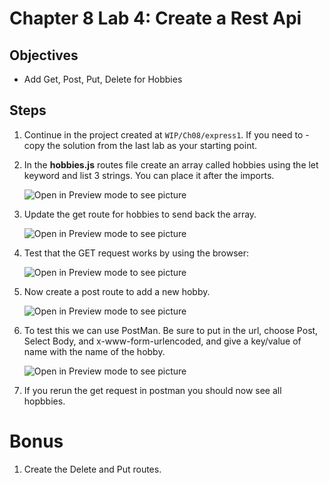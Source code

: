 # Chapter 8 Lab 4: Create a Rest Api

## Objectives

* Add Get, Post, Put, Delete for Hobbies
  
## Steps



1. Continue in the project created at `WIP/Ch08/express1`. If you need to - copy the solution from the last lab as your starting point.

2. In the **hobbies.js** routes file create an array called hobbies using the let keyword and list 3 strings. You can place it after the imports.

    ![Open in Preview mode to see picture](../../screenshots/8-4-let-hobbies-array.png)

3. Update the get route for hobbies to send back the array.

    ![Open in Preview mode to see picture](../../screenshots/8-4-get-route.png)

1. Test that the GET request works by using the browser:

    ![Open in Preview mode to see picture](../../screenshots/8-4-test-get-hobbies.png)

4. Now create a post route to add a new hobby. 


    ![Open in Preview mode to see picture](../../screenshots/8-4-post-route-hobby.png)


1. To test this we can use PostMan. Be sure to put in the url, choose Post, Select Body, and x-www-form-urlencoded, and give a key/value of name with the name of the hobby.

    ![Open in Preview mode to see picture](../../screenshots/8-4-test-post.png)

1. If you rerun the get request in postman you should now see all hopbbies.

# Bonus

1. Create the Delete and Put routes.